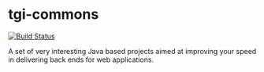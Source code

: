 # tgi-commons

[![Build Status](https://travis-ci.org/TechGapItalia/tgi-commons.svg?branch=master)](https://travis-ci.org/TechGapItalia/tgi-commons)

A set of very interesting Java based projects aimed at improving your speed in delivering back ends for web applications.

